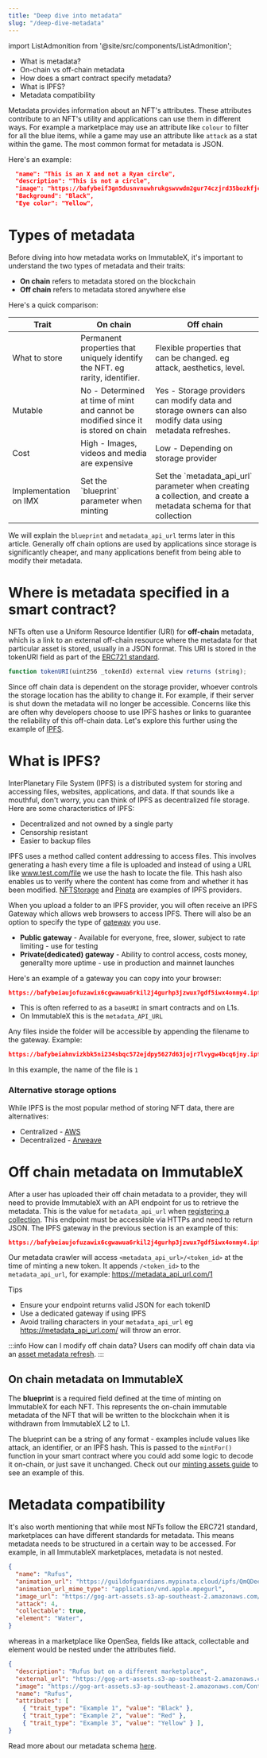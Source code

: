 ```yaml
---
title: "Deep dive into metadata"
slug: "/deep-dive-metadata"
---
```


import ListAdmonition from '@site/src/components/ListAdmonition';

<ListAdmonition>
    <ul>
        <li>What is metadata?</li>
        <li>On-chain vs off-chain metadata</li>
        <li>How does a smart contract specify metadata?</li>
        <li>What is IPFS?</li>
        <li>Metadata compatibility</li>
    </ul>
</ListAdmonition>

Metadata provides information about an NFT's attributes. These attributes contribute to an NFT's utility and applications can use them in different ways. For example a marketplace may use an attribute like `colour` to filter for all the blue items, while a game may use an attribute like  `attack` as a stat within the game. The most common format for metadata is JSON. 

Here's an example: 

```json
  "name": "This is an X and not a Ryan circle",
  "description": "This is not a circle",
  "image": "https://bafybeif3gn5dusnvnuwhrukgswvwdm2gur74czjrd35bozkfjcs6y7roze.ipfs.nftstorage.link/",
  "Background": "Black",
  "Eye color": "Yellow",
```

# Types of metadata

Before diving into how metadata works on ImmutableX, it's important to understand the two types of metadata and their traits:

* **On chain** refers to metadata stored on the blockchain 
* **Off chain** refers to metadata stored anywhere else 

Here's a quick comparison: 

<table>
  <thead>
  <tr>
    <th>
      Trait 
    </th>
    <th>
      On chain 
    </th>
    <th>
      Off chain 
    </th>
  </tr>
  </thead>
  <tbody>
  <tr>
    <td>
      What to store
    </td>
    <td>
      Permanent properties that uniquely identify the NFT. eg rarity, identifier. 
    </td>
    <td>
      Flexible properties that can be changed. eg attack, aesthetics, level. 
    </td>
  </tr>
  <tr>
    <td>
      Mutable
    </td>
    <td>
    No - Determined at time of mint and cannot be modified since it is stored on chain
    </td>
    <td>
    Yes - Storage providers can modify data and storage owners can also modify data using metadata refreshes. 
    </td>
  </tr>
  <tr>
    <td>
    Cost
    </td>
    <td>
      High - Images, videos and media are expensive
    </td>
    <td>
      Low - Depending on storage provider 
    </td>
  </tr>
  <tr>
    <td>
      Implementation on IMX
    </td>
    <td>
      Set the `blueprint` parameter when minting
    </td>
    <td>
      Set the `metadata_api_url` parameter when creating a collection, and create a metadata schema for that collection
    </td>
  </tr>
  </tbody>
</table>	

We will explain the `blueprint` and `metadata_api_url` terms later in this article. Generally off chain options are used by applications since storage is significantly cheaper, and many applications benefit from being able to modify their metadata. 

# Where is metadata specified in a smart contract? 

NFTs often use a Uniform Resource Identifier (URI) for **off-chain** metadata, which is a link to an external off-chain resource where the metadata for that particular asset is stored, usually in a JSON format. This URI is stored in the tokenURI field as part of the [ERC721 standard](../key-concepts/anatomy-smart-contract.md). 

```typescript 
function tokenURI(uint256 _tokenId) external view returns (string);
```

Since off chain data is dependent on the storage provider, whoever controls the storage location has the ability to change it. For example, if their server is shut down the metadata will no longer be accessible. Concerns like this are often why developers choose to use IPFS hashes or links to guarantee the reliability of this off-chain data. Let's explore this further using the example of [IPFS](https://docs.ipfs.tech/concepts/what-is-ipfs/).

# What is IPFS?

InterPlanetary File System (IPFS) is a distributed system for storing and accessing files, websites, applications, and data. If that sounds like a mouthful, don't worry, you can think of IPFS as decentralized file storage. Here are some characteristics of IPFS: 

* Decentralized and not owned by a single party
* Censorship resistant 
* Easier to backup files 

IPFS uses a method called content addressing to access files. This involves generating a hash every time a file is uploaded and instead of using a URL like www.test.com/file we use the hash to locate the file. This hash also enables us to verify where the content has come from and whether it has been modified. [NFTStorage](https://nft.storage/) and [Pinata](https://www.pinata.cloud/) are examples of IPFS providers. 


When you upload a folder to an IPFS provider, you will often receive an IPFS Gateway which allows web browsers to access IPFS. There will also be an option to specify the type of [gateway]((https://www.pinata.cloud/blog/the-power-of-dedicated-gateways)) you use. 

* **Public gateway** - Available for everyone, free, slower, subject to rate limiting - use for testing 
* **Private(dedicated) gateway** - Ability to control access, costs money, generallty more uptime - use in production and mainnet launches 

Here's an example of a gateway you can copy into your browser: 

```json 
https://bafybeiaujofuzawix6cgwawua6rkil2j4gurhp3jzwux7gdf5iwx4onmy4.ipfs.nftstorage.link
```

* This is often referred to as a `baseURI` in smart contracts and on L1s. 
* On ImmutableX this is the `metadata_API_URL`

Any files inside the folder will be accessible by appending the filename to the gateway. Example: 

```json
https://bafybeiahnvizkbk5ni234sbqc572ejdpy5627d63jojr7lvygw4bcq6jny.ipfs.nftstorage.link/1`
```
In this example, the name of the file is `1`

### Alternative storage options
While IPFS is the most popular method of storing NFT data, there are alternatives: 

* Centralized - [AWS](https://aws.amazon.com/s3/)
* Decentralized - [Arweave ](https://www.arweave.org/)


# Off chain metadata on ImmutableX 

After a user has uploaded their off chain metadata to a provider, they will need to provide ImmutableX with an API endpoint for us to retrieve the metadata. This is the value for `metadata_api_url` when [registering a collection](../launch-collection/register-collection/index.mdx). This endpoint must be accessible via HTTPs and need to return JSON. The IPFS gateway in the previous section is an example of this: 

```json 
https://bafybeiaujofuzawix6cgwawua6rkil2j4gurhp3jzwux7gdf5iwx4onmy4.ipfs.nftstorage.link
```
Our metadata crawler will access ```<metadata_api_url>/<token_id>``` at the time of minting a new token. It appends ```/<token_id>``` to the ```metadata_api_url```, for example: https://metadata_api_url.com/1 

Tips
* Ensure your endpoint returns valid JSON for each tokenID 
* Use a dedicated gateway if using IPFS 
* Avoid trailing characters in your `metadata_api_url` eg https://metadata_api_url.com/ will throw an error. 

:::info How can I modify off chain data?
Users can modify off chain data via an [asset metadata refresh](../guides/advanced-guides/asset-metadata-refreshes.md).
:::

## On chain metadata on ImmutableX

The **blueprint** is a required field defined at the time of minting on ImmutableX for each NFT. This represents the on-chain immutable metadata of the NFT that will be written to the blockchain when it is withdrawn from ImmutableX L2 to L1. 

The blueprint can be a string of any format - examples include values like attack, an identifier, or an IPFS hash. This is passed to the `mintFor()` function in your smart contract where you could add some logic to decode it on-chain, or just save it unchanged. Check out our [minting assets guide](../guides/basic-guides/mint-assets/index.md) to see an example of this. 


# Metadata compatibility 

It's also worth mentioning that while most NFTs follow the ERC721 standard, marketplaces can have different standards for metadata. This means metadata needs to be structured in a certain way to be accessed. For example, in all ImmutableX marketplaces, metadata is not nested. 

```json
{
  "name": "Rufus",
  "animation_url": "https://guildofguardians.mypinata.cloud/ipfs/QmQDee8BPDfAH2ykRX375AWJwYZcbbJQa8wHokrSnMLLUC/HLS/Base/CollectionAsset_Hero_Rufus_Base.m3u8",
  "animation_url_mime_type": "application/vnd.apple.mpegurl",
  "image_url": "https://gog-art-assets.s3-ap-southeast-2.amazonaws.com/Content/Thumbnails/Heroes/Rufus/Thumbnail_Hero_Rufus_Base.png",
  "attack": 4,
  "collectable": true,
  "element": "Water",
}
```
whereas in a marketplace like OpenSea, fields like attack, collectable and element would be nested under the attributes field. 

```json
{
  "description": "Rufus but on a different marketplace", 
  "external_url": "https://gog-art-assets.s3-ap-southeast-2.amazonaws.com/Content/Thumbnails/Heroes/Rufus/Thumbnail_Hero_Rufus_Base.png", 
  "image": "https://gog-art-assets.s3-ap-southeast-2.amazonaws.com/Content/Thumbnails/Heroes/Rufus/Thumbnail_Hero_Rufus_Base.png", 
  "name": "Rufus",
  "attributes": [   
    { "trait_type": "Example 1", "value": "Black" },
    { "trait_type": "Example 2", "value": "Red" },
    { "trait_type": "Example 3", "value": "Yellow" } ], 
}
```
Read more about our metadata schema [here](../launch-collection/register-metadata-schema/index.md).